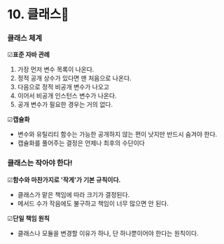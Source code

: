 # 10. 클래스🎍

### 클래스 체계

☑**표준 자바 관례**

1. 가장 먼저 변수 목록이 나온다.
2. 정적 공개 상수가 있다면 맨 처음으로 나온다.
3. 다음으로 정적 비공개 변수가 나오고
4. 이어서 비공개 인스턴스 변수가 나온다.
5. 공개 변수가 필요한 경우는 거의 없다.

☑**캡슐화**

- 변수와 유틸리티 함수는 가능한 공개하지 않는 편이 낫지만 반드시 숨겨야 한다.
- 캡슐화를 풀어주는 결정은 언제나 최후의 수단이다

### 클래스는 작아야 한다!

☑**함수와 마찬가지로 '작게'가 기본 규칙이다.**

- 클래스가 맡은 책임에 따라 크기가 결정된다.
- 메서드 수가 작음에도 불구하고 책임이 너무 많으면 안 된다.

☑**단일 책임 원칙**

- 클래스나 모듈을 변경할 이유가 하나, 단 하나뿐이어야 한다는 원칙이다.
